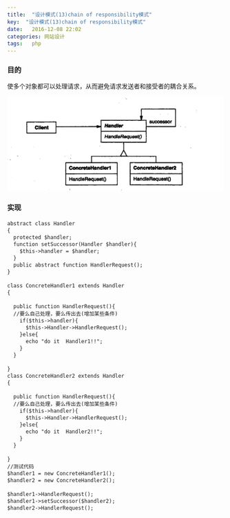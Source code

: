 ```yaml
---
title:  "设计模式(13)chain of responsibility模式"
key:  "设计模式(13)chain of responsibility模式"
date:   2016-12-08 22:02
categories: 网站设计
tags:   php
---
```


###  目的

使多个对象都可以处理请求，从而避免请求发送者和接受者的耦合关系。


![Responsibility](/images/design_patterns/responsibility.png)


###  实现


    abstract class Handler
    {
      protected $handler;
      function setSuccessor(Handler $handler){
        $this->handler = $handler;
      }
      public abstract function HandlerRequest();
    }

    class ConcreteHandler1 extends Handler
    {
      
      public function HandlerRequest(){
      //要么自己处理，要么传出去(增加某些条件)
        if($this->handler){
          $this->Handler->HandlerRequest();
        }else{
          echo "do it  Handler1!!";
        }
      }

    }
    class ConcreteHandler2 extends Handler
    {
      
      public function HandlerRequest(){
      //要么自己处理，要么传出去(增加某些条件)
        if($this->handler){
          $this->Handler->HandlerRequest();
        }else{
          echo "do it  Handler2!!";
        }
      }

    }
    //测试代码
    $handler1 = new ConcreteHandler1();
    $handler2 = new ConcreteHandler2();

    $handler1->HandlerRequest();
    $handler1->setSuccessor($handler2);
    $handler2->HandlerRequest();


